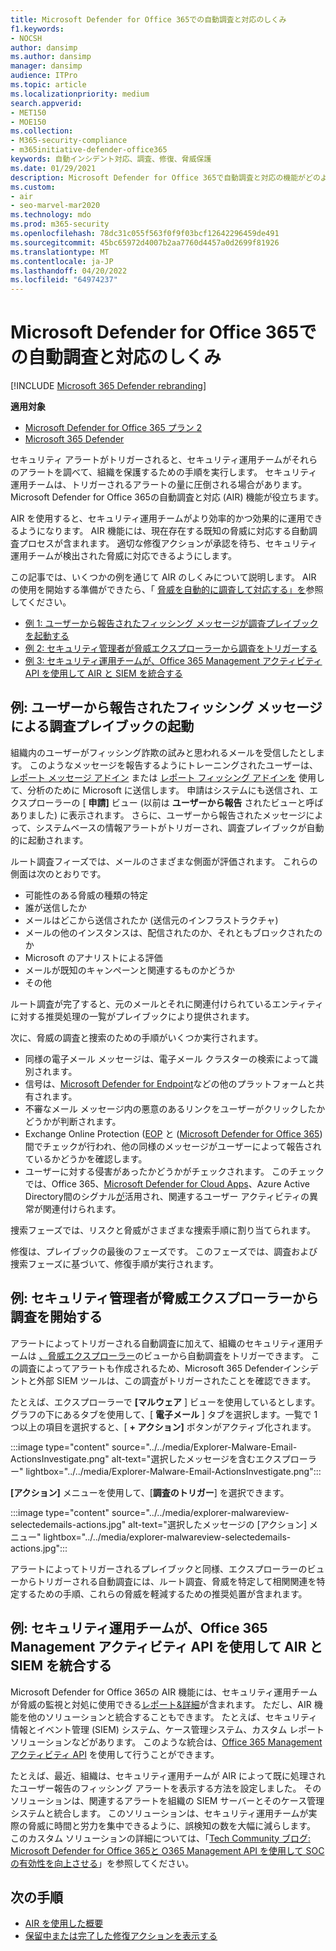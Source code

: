 ```yaml
---
title: Microsoft Defender for Office 365での自動調査と対応のしくみ
f1.keywords:
- NOCSH
author: dansimp
ms.author: dansimp
manager: dansimp
audience: ITPro
ms.topic: article
ms.localizationpriority: medium
search.appverid:
- MET150
- MOE150
ms.collection:
- M365-security-compliance
- m365initiative-defender-office365
keywords: 自動インシデント対応、調査、修復、脅威保護
ms.date: 01/29/2021
description: Microsoft Defender for Office 365で自動調査と対応の機能がどのように機能するかを確認する
ms.custom:
- air
- seo-marvel-mar2020
ms.technology: mdo
ms.prod: m365-security
ms.openlocfilehash: 78dc31c055f563f0f9f03bcf12642296459de491
ms.sourcegitcommit: 45bc65972d4007b2aa7760d4457a0d2699f81926
ms.translationtype: MT
ms.contentlocale: ja-JP
ms.lasthandoff: 04/20/2022
ms.locfileid: "64974237"
---
```

# <a name="how-automated-investigation-and-response-works-in-microsoft-defender-for-office-365"></a>Microsoft Defender for Office 365での自動調査と対応のしくみ

[!INCLUDE [Microsoft 365 Defender rebranding](../includes/microsoft-defender-for-office.md)]

**適用対象**
- [Microsoft Defender for Office 365 プラン 2](defender-for-office-365.md)
- [Microsoft 365 Defender](../defender/microsoft-365-defender.md)

セキュリティ アラートがトリガーされると、セキュリティ運用チームがそれらのアラートを調べて、組織を保護するための手順を実行します。 セキュリティ運用チームは、トリガーされるアラートの量に圧倒される場合があります。 Microsoft Defender for Office 365の自動調査と対応 (AIR) 機能が役立ちます。

AIR を使用すると、セキュリティ運用チームがより効率的かつ効果的に運用できるようになります。 AIR 機能には、現在存在する既知の脅威に対応する自動調査プロセスが含まれます。 適切な修復アクションが承認を待ち、セキュリティ運用チームが検出された脅威に対応できるようにします。

この記事では、いくつかの例を通じて AIR のしくみについて説明します。 AIR の使用を開始する準備ができたら、「 [脅威を自動的に調査して対応する」を](office-365-air.md)参照してください。

- [例 1: ユーザーから報告されたフィッシング メッセージが調査プレイブックを起動する](#example-a-user-reported-phish-message-launches-an-investigation-playbook)
- [例 2: セキュリティ管理者が脅威エクスプローラーから調査をトリガーする](#example-a-security-administrator-triggers-an-investigation-from-threat-explorer)
- [例 3: セキュリティ運用チームが、Office 365 Management アクティビティ API を使用して AIR と SIEM を統合する](#example-a-security-operations-team-integrates-air-with-their-siem-using-the-office-365-management-activity-api)

## <a name="example-a-user-reported-phish-message-launches-an-investigation-playbook"></a>例: ユーザーから報告されたフィッシング メッセージによる調査プレイブックの起動

組織内のユーザーがフィッシング詐欺の試みと思われるメールを受信したとします。 このようなメッセージを報告するようにトレーニングされたユーザーは、 [レポート メッセージ アドイン](enable-the-report-message-add-in.md) または [レポート フィッシング アドインを](enable-the-report-phish-add-in.md) 使用して、分析のために Microsoft に送信します。 申請はシステムにも送信され、エクスプローラーの [ **申請]** ビュー (以前は **ユーザーから報告** されたビューと呼ばありました) に表示されます。 さらに、ユーザーから報告されたメッセージによって、システムベースの情報アラートがトリガーされ、調査プレイブックが自動的に起動されます。

ルート調査フィーズでは、メールのさまざまな側面が評価されます。 これらの側面は次のとおりです。

- 可能性のある脅威の種類の特定
- 誰が送信したか
- メールはどこから送信されたか (送信元のインフラストラクチャ)
- メールの他のインスタンスは、配信されたのか、それともブロックされたのか
- Microsoft のアナリストによる評価
- メールが既知のキャンペーンと関連するものかどうか
- その他

ルート調査が完了すると、元のメールとそれに関連付けられているエンティティに対する推奨処理の一覧がプレイブックにより提供されます。

次に、脅威の調査と捜索のための手順がいくつか実行されます。

- 同様の電子メール メッセージは、電子メール クラスターの検索によって識別されます。
- 信号は、[Microsoft Defender for Endpoint](/windows/security/threat-protection/microsoft-defender-atp/microsoft-defender-advanced-threat-protection)などの他のプラットフォームと共有されます。
- 不審なメール メッセージ内の悪意のあるリンクをユーザーがクリックしたかどうかが判断されます。
- Exchange Online Protection ([EOP](exchange-online-protection-overview.md) と ([Microsoft Defender for Office 365](defender-for-office-365.md)) 間でチェックが行われ、他の同様のメッセージがユーザーによって報告されているかどうかを確認します。
- ユーザーに対する侵害があったかどうかがチェックされます。 このチェックでは、Office 365、[Microsoft Defender for Cloud Apps](/cloud-app-security)、Azure Active Directory間のシグナル[が](/azure/active-directory)活用され、関連するユーザー アクティビティの異常が関連付けられます。

捜索フェーズでは、リスクと脅威がさまざまな捜索手順に割り当てられます。

修復は、プレイブックの最後のフェーズです。 このフェーズでは、調査および捜索フェーズに基づいて、修復手順が実行されます。

## <a name="example-a-security-administrator-triggers-an-investigation-from-threat-explorer"></a>例: セキュリティ管理者が脅威エクスプローラーから調査を開始する

アラートによってトリガーされる自動調査に加えて、組織のセキュリティ運用チームは [、脅威エクスプローラー](threat-explorer.md)のビューから自動調査をトリガーできます。 この調査によってアラートも作成されるため、Microsoft 365 Defenderインシデントと外部 SIEM ツールは、この調査がトリガーされたことを確認できます。

たとえば、エクスプローラーで **[マルウェア** ] ビューを使用しているとします。 グラフの下にあるタブを使用して、[ **電子メール** ] タブを選択します。一覧で 1 つ以上の項目を選択すると、[ **+ アクション]** ボタンがアクティブ化されます。

:::image type="content" source="../../media/Explorer-Malware-Email-ActionsInvestigate.png" alt-text="選択したメッセージを含むエクスプローラー" lightbox="../../media/Explorer-Malware-Email-ActionsInvestigate.png":::

**[アクション]** メニューを使用して、[**調査のトリガー**] を選択できます。

:::image type="content" source="../../media/explorer-malwareview-selectedemails-actions.jpg" alt-text="選択したメッセージの [アクション] メニュー" lightbox="../../media/explorer-malwareview-selectedemails-actions.jpg":::

アラートによってトリガーされるプレイブックと同様、エクスプローラーのビューからトリガーされる自動調査には、ルート調査、脅威を特定して相関関連を特定するための手順、これらの脅威を軽減するための推奨処置が含まれます。

## <a name="example-a-security-operations-team-integrates-air-with-their-siem-using-the-office-365-management-activity-api"></a>例: セキュリティ運用チームが、Office 365 Management アクティビティ API を使用して AIR と SIEM を統合する

Microsoft Defender for Office 365の AIR 機能には、セキュリティ運用チームが脅威の監視と対処に使用できる[レポート&詳細](air-view-investigation-results.md)が含まれます。 ただし、AIR 機能を他のソリューションと統合することもできます。 たとえば、セキュリティ情報とイベント管理 (SIEM) システム、ケース管理システム、カスタム レポート ソリューションなどがあります。 このような統合は、[Office 365 Management アクティビティ API](/office/office-365-management-api/office-365-management-activity-api-reference) を使用して行うことができます。

たとえば、最近、組織は、セキュリティ運用チームが AIR によって既に処理されたユーザー報告のフィッシング アラートを表示する方法を設定しました。 そのソリューションは、関連するアラートを組織の SIEM サーバーとそのケース管理システムと統合します。 このソリューションは、セキュリティ運用チームが実際の脅威に時間と労力を集中できるように、誤検知の数を大幅に減らします。 このカスタム ソリューションの詳細については、「[Tech Community ブログ: Microsoft Defender for Office 365と O365 Management API を使用して SOC の有効性を向上させる](https://techcommunity.microsoft.com/t5/microsoft-security-and/improve-the-effectiveness-of-your-soc-with-office-365-atp-and/ba-p/1525185)」を参照してください。

## <a name="next-steps"></a>次の手順

- [AIR を使用した概要](office-365-air.md)
- [保留中または完了した修復アクションを表示する](air-review-approve-pending-completed-actions.md)
